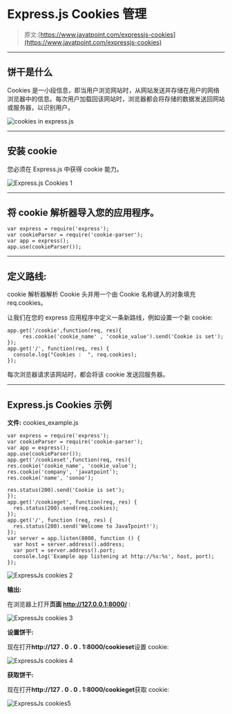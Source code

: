 # Express.js Cookies 管理

> 原文:[https://www.javatpoint.com/expressjs-cookies](https://www.javatpoint.com/expressjs-cookies)

* * *

## 饼干是什么

Cookies 是一小段信息，即当用户浏览网站时，从网站发送并存储在用户的网络浏览器中的信息。每次用户加载回该网站时，浏览器都会将存储的数据发送回网站或服务器，以识别用户。

![cookies in express.js](../Images/61df360a2190fd01ad03fe5d0b94b25d.png)

* * *

## 安装 cookie

您必须在 Express.js 中获得 cookie 能力。

![Express.js Cookies 1](../Images/c05bd485cf330683edcc87d389b27fbf.png)

* * *

## 将 cookie 解析器导入您的应用程序。

```
var express = require('express');
var cookieParser = require('cookie-parser');
var app = express();
app.use(cookieParser()); 

```

* * *

## 定义路线:

cookie 解析器解析 Cookie 头并用一个由 Cookie 名称键入的对象填充 req.cookies。

让我们在您的 express 应用程序中定义一条新路线，例如设置一个新 cookie:

```
app.get('/cookie',function(req, res){
     res.cookie('cookie_name' , 'cookie_value').send('Cookie is set');
}); 
app.get('/', function(req, res) {
  console.log("Cookies :  ", req.cookies);
});

```

每次浏览器请求该网站时，都会将该 cookie 发送回服务器。

* * *

## Express.js Cookies 示例

**文件:** cookies_example.js

```
var express = require('express');
var cookieParser = require('cookie-parser');
var app = express();
app.use(cookieParser());
app.get('/cookieset',function(req, res){
res.cookie('cookie_name', 'cookie_value');
res.cookie('company', 'javatpoint');
res.cookie('name', 'sonoo');

res.status(200).send('Cookie is set');
});
app.get('/cookieget', function(req, res) {
  res.status(200).send(req.cookies);
});
app.get('/', function (req, res) {
  res.status(200).send('Welcome to JavaTpoint!');
});
var server = app.listen(8000, function () {
  var host = server.address().address;
  var port = server.address().port;
  console.log('Example app listening at http://%s:%s', host, port);
});

```

![ExpressJs cookies 2](../Images/2256e37fdd26f5c8eb9879ba3b95184e.png)

**输出:**

在浏览器上打开**页面 http://127.0.0.1:8000/** :

![ExpressJs cookies 3](../Images/1f5d4d5ca10ba21641bda412c3135244.png)

**设置饼干:**

现在打开**http://127 . 0 . 0 . 1:8000/cookieset**设置 cookie:

![ExpressJs cookies 4](../Images/aa5eb0fa254f2ab58a24babd4fcf8069.png)

**获取饼干:**

现在打开**http://127 . 0 . 0 . 1:8000/cookieget**获取 cookie:

![ExpressJs cookies5](../Images/c8fff331af4403c1d8f0600a9191ea3d.png)